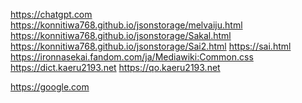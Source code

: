 https://chatgpt.com
https://konnitiwa768.github.io/jsonstorage/melvaiju.html
https://konnitiwa768.github.io/jsonstorage/Sakal.html
https://konnitiwa768.github.io/jsonstorage/Sai2.html
[https://sai.html
](https://konnitiwa768.github.io/jsonstorage/アカルツァグ.html)
https://ironnasekai.fandom.com/ja/Mediawiki:Common.css
https://dict.kaeru2193.net
https://qo.kaeru2193.net

https://google.com
